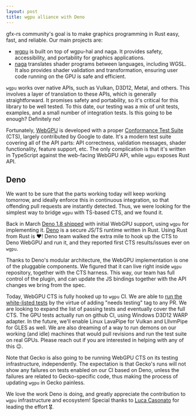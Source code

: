 ```yaml
---
layout: post
title: wgpu alliance with Deno
---
```


gfx-rs community's goal is to make graphics programming in Rust easy, fast, and reliable. Our main projects are:

  - [wgpu](https://github.com/gfx-rs/wgpu) is built on top of wgpu-hal and naga. It provides safety, accessibility, and portability for graphics applications.
  - [naga](https://github.com/gfx-rs/naga) translates shader programs between languages, including WGSL. It also provides shader validation and transformation, ensuring user code running on the GPU is safe and efficient.

`wgpu` works over native APIs, such as Vulkan, D3D12, Metal, and others. This involves a layer of translation to these APIs, which is generally straightforward. It promises safety and portability, so it's critical for this library to be well tested. To this date, our testing was a mix of unit tests, examples, and a small number of integration tests. Is this going to be enough? Definitely no! 

Fortunately, [WebGPU](https://gpuweb.github.io/gpuweb/) is developed with a proper [Conformance Test Suite](https://github.com/gpuweb/cts) (CTS), largely contributed by Google to date. It's a modern test suite covering all of the API parts: API correctness, validation messages, shader functionality, feature support, etc. The only complication is that it's written in TypeScript against the web-facing WebGPU API, while `wgpu` exposes Rust API.

## Deno

We want to be sure that the parts working today will keep working tomorrow, and ideally enforce this in continuous integration, so that offending pull requests are instantly detected. Thus, we were looking for the simplest way to bridge `wgpu` with TS-based CTS, and we found it.

Back in March [Deno 1.8 shipped](https://www.infoq.com/news/2021/03/deno-1-8-webgpu/) with initial WebGPU support, using `wgpu` for implementing it. [Deno](https://github.com/denoland/deno) is a secure JS/TS runtime written in Rust. Using Rust from Rust is :heart:! Deno team walked the extra mile to hook up the CTS to Deno WebGPU and run it, and they reported first CTS results/issues ever on `wgpu`.

Thanks to Deno's modular architecture, the WebGPU implementation is one of the pluggable components. We figured that it can live right inside `wgpu` repository, together with the CTS harness. This way, our team has full control of the plugin, and can update the JS bindings together with the API changes we bring from the spec.

Today, WebGPU CTS is fully hooked up to `wgpu` CI. We are able to [run the white-listed tests](https://github.com/gfx-rs/wgpu/runs/3606626618?check_suite_focus=true) by the virtue of adding "needs testing" tag to any PR. We are looking to expand the list of passing tests and eventually cover the full CTS. The GPU tests actually run on github CI, using Windows D3D12 WARP adapter. In the future, we'll enable Linux LavaPipe for Vulkan and LllvmPipe for GLES as well. We are also dreaming of a way to run demons on our working (and idle) machines that would pull revisions and run the test suite on real GPUs. Please reach out if you are interested in helping with any of this :wink:.

Note that Gecko is also going to be running WebGPU CTS on its testing infrastructure, independently. The expectation is that Gecko's runs will not show any failures on tests enabled on our CI based on Deno, unless the failures are related to Gecko-specific code, thus making the process of updating `wgpu` in Gecko painless.

We love the work Deno is doing, and greatly appreciate the contribution to `wgpu` infrastructure and ecosystem!
Special thanks to [Luca Casonato](https://lcas.dev/) for leading the effort :medal_military:.
